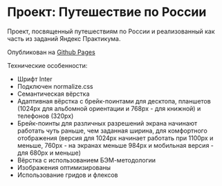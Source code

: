 # Проект: Путешествие по России

Проект, посвященный путешествиям по России и реализованный как часть из заданий Яндекс Практикума.

Опубликован на [Github Pages](https://ulbee.github.io/practicum_sprint2_1/)

Технические особенности:
* Шрифт Inter
* Подключен normalize.css
* Семантическая вёрстка
* Адаптивная вёрстка с брейк-поинтами для десктопа, планшетов (1024px для альбомной ориентации и 768px - для книжной) и телефонов (320px)
* Брейк-поинты для различных разрешений экрана начинают работать чуть раньше, чем заданная ширина, для комфортного отображения (версия для 1024px начинает работать при 1100px и меньше, 760px - на экранах меньше 984px и мобильная версия - для 680px и меньше)
* Вёрстка с использованием БЭМ-методологии
* Изображения оптимизированы
* Использование гридов и флексов
